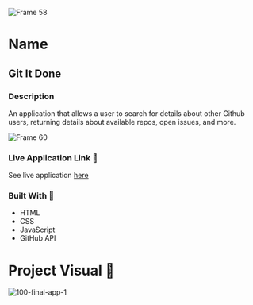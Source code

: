 

![Frame 58](https://user-images.githubusercontent.com/77648727/110423056-400b7400-8055-11eb-86a6-4bd3f52c85bc.png)

# Name 
## Git It Done   

### Description
An application that allows a user to search for details about other Github users, returning details about available repos, open issues, and more.

![Frame 60](https://user-images.githubusercontent.com/77648727/110560471-e8bfdf00-80fa-11eb-8dde-2dd2b083bddf.png)

### Live Application Link :eyes:
See live application [here](https://sarahdurks.github.io/git-it-done/)


### Built With :toolbox: 
- HTML
- CSS
- JavaScript
- GitHub API

# Project Visual :metal:
![100-final-app-1](https://user-images.githubusercontent.com/77648727/110562080-b82d7480-80fd-11eb-8612-54c62db3d695.jpg)

